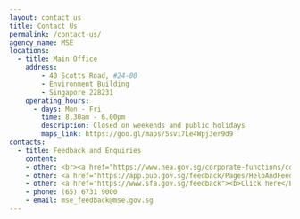 ```yaml
---
layout: contact_us
title: Contact Us
permalink: /contact-us/
agency_name: MSE
locations:
  - title: Main Office
    address:
        - 40 Scotts Road, #24-00
        - Environment Building
        - Singapore 228231 
    operating_hours:
      - days: Mon - Fri
        time: 8.30am - 6.00pm
        description: Closed on weekends and public holidays
        maps_link: https://goo.gl/maps/5svi7Le4Wpj3er9d9
contacts:
  - title: Feedback and Enquiries
    content:
    - other: <br><a href="https://www.nea.gov.sg/corporate-functions/contact-us/overview"><b>Click here</b></a> for environmental-related matters
    - other: <a href="https://app.pub.gov.sg/feedback/Pages/HelpAndFeedback.aspx"><b>Click here</b></a> for water supply/drainage matters
    - other: <a href="https://www.sfa.gov.sg/feedback"><b>Click here</b></a> for food safety/security matters<br><br>   For other general enquiries, reach us at <br>   
    - phone: (65) 6731 9000
    - email: mse_feedback@mse.gov.sg
---
```


